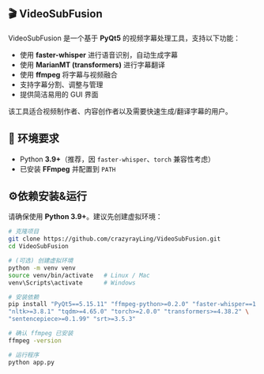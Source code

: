 ## 🎬 VideoSubFusion

VideoSubFusion 是一个基于 **PyQt5** 的视频字幕处理工具，支持以下功能：

- 使用 **faster-whisper** 进行语音识别，自动生成字幕  
- 使用 **MarianMT (transformers)** 进行字幕翻译  
- 使用 **ffmpeg** 将字幕与视频融合  
- 支持字幕分割、调整与管理  
- 提供简洁易用的 GUI 界面  

该工具适合视频制作者、内容创作者以及需要快速生成/翻译字幕的用户。

## 🔧 环境要求

- Python **3.9+**（推荐，因 `faster-whisper`、`torch` 兼容性考虑）  
- 已安装 **FFmpeg** 并配置到 `PATH`  

## ⚙️依赖安装&运行

请确保使用 **Python 3.9+**。建议先创建虚拟环境：

```bash
# 克隆项目
git clone https://github.com/crazyrayLing/VideoSubFusion.git
cd VideoSubFusion

# (可选) 创建虚拟环境
python -m venv venv
source venv/bin/activate   # Linux / Mac
venv\Scripts\activate      # Windows

# 安装依赖
pip install "PyQt5==5.15.11" "ffmpeg-python>=0.2.0" "faster-whisper==1.2.0" \
"nltk>=3.8.1" "tqdm>=4.65.0" "torch>=2.0.0" "transformers>=4.38.2" \
"sentencepiece>=0.1.99" "srt>=3.5.3"

# 确认 ffmpeg 已安装
ffmpeg -version

# 运行程序
python app.py
```
